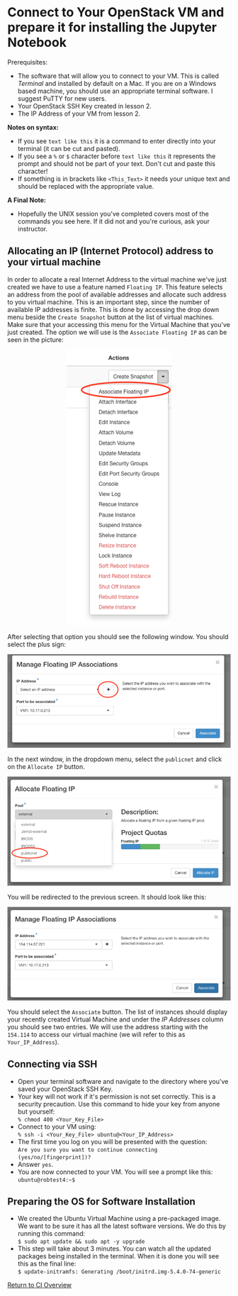 # Connect to Your OpenStack VM and prepare it for installing the Jupyter Notebook

Prerequisites: 
   * The software that will allow you to connect to your VM. This is called _Terminal_ and installed by default on a Mac. If you are on a Windows based machine, you should use an appropriate terminal software. I suggest PuTTY for new users. 
   * Your OpenStack SSH Key created in lesson 2.
   * The IP Address of your VM from lesson 2. 

**Notes on syntax:**
   * If you see ```text like this``` it is a command to enter directly into your terminal (it can be cut and pasted).
   * If you see a ```%``` or ```$``` character before ```text like this``` it represents the prompt and should not be part of your text. Don't cut and paste this character!
   * If something is in brackets like ```<This_Text>``` it needs your unique text and should be replaced with the appropriate value.

**A Final Note:**
   * Hopefully the UNIX session you've completed covers most of the commands you see here. If it did not and you're curious, ask your instructor.  

## Allocating an IP (Internet Protocol) address to your virtual machine

In order to allocate a real Internet Address to the virtual machine we've just
created we have to use a feature named `Floating IP`. This feature selects an
address from the pool of available addresses and allocate such address to you
virtual machine. This is an important step, since the number of available IP
addresses is finite. 
This is done by accessing the drop down menu beside the `Create Snapshot`
button at the list of virtual machines. Make sure that your accessing this menu
for the Virtual Machine that you've just created. The option we will use is the
`Associate Floating IP` as can be seen in the picture:
<center><img src="./img/floating_ip1.png" /></center>

After selecting that option you should see the following window. You should
select the plus sign:

<center><img src="./img/floating_ip2.png" /></center>

In the next window, in the dropdown menu, select the `publicnet` and click on
the `Allocate IP` button. 

<center><img src="./img/floating_ip3.png" /></center>

You will be redirected to the previous screen. It should look like this:

<center><img src="./img/floating_ip4.png" /></center>

You should select the `Associate` button. The list of instances should display
your recently created Virtual Machine and under the _IP Addresses_ column you
should see two entries. We will use the address starting with the `154.114` to
access our virtual machine (we will refer to this as `Your_IP_Address`).

## Connecting via SSH
   * Open your terminal software and navigate to the directory where you've saved your OpenStack SSH Key. 
   * Your key will not work if it's permission is not set correctly. This is a security precaution. Use this command to hide your key from anyone but yourself: <br>
   ```% chmod 400 <Your_Key_File>```
   * Connect to your VM using: <br>
   ```% ssh -i <Your_Key_File> ubuntu@<Your_IP_Address>```
   * The first time you log on you will be presented with the question: <br>
   ```Are you sure you want to continue connecting (yes/no/[fingerprint])?```
   * Answer ```yes```. 
   * You are now connected to your VM. You will see a prompt like this: <br>
   ```ubuntu@robtest4:~$```

## Preparing the OS for Software Installation
   * We created the Ubuntu Virtual Machine using a pre-packaged image. We want to be sure it has all the latest software versions. We do this by running this command: <br>
   ```$ sudo apt update && sudo apt -y upgrade```
   * This step will take about 3 minutes. You can watch all the updated packages being installed in the terminal. When it is done you will see this as the final line: <br>
   ```$ update-initramfs: Generating /boot/initrd.img-5.4.0-74-generic```


[Return to CI Overview](00-Hands_on_Exercise_Overview.md)
